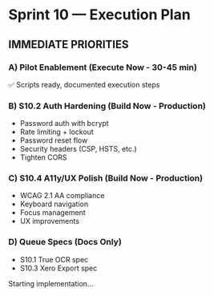 # Sprint 10 — Execution Plan

## IMMEDIATE PRIORITIES

### A) Pilot Enablement (Execute Now - 30-45 min)
✅ Scripts ready, documented execution steps

### B) S10.2 Auth Hardening (Build Now - Production)
- Password auth with bcrypt
- Rate limiting + lockout
- Password reset flow
- Security headers (CSP, HSTS, etc.)
- Tighten CORS

### C) S10.4 A11y/UX Polish (Build Now - Production)
- WCAG 2.1 AA compliance
- Keyboard navigation
- Focus management
- UX improvements

### D) Queue Specs (Docs Only)
- S10.1 True OCR spec
- S10.3 Xero Export spec

Starting implementation...

